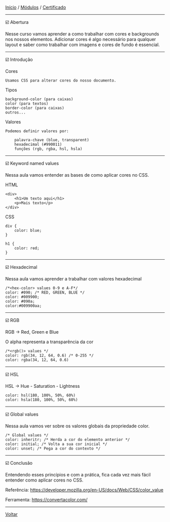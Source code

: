 [Início](https://github.com/Thalyalm/rocketseat-trilha-fundamentar) /
[Módulos](https://github.com/Thalyalm/rocketseat-trilha-fundamentar/tree/main/modulos/readme.md) /
[Certificado](https://github.com/Thalyalm/rocketseat-trilha-fundamentar/tree/main/certificado)

---

:ballot_box_with_check: Abertura

Nesse curso vamos aprender a como trabalhar com cores e backgrounds nos nossos elementos. Adicionar cores é algo necessário para qualquer layout e saber como trabalhar com imagens e cores de fundo é essencial.

---

:ballot_box_with_check: Introdução

Cores
    
    Usamos CSS para alterar cores do nosso documento.

Tipos

    background-color (para caixas)
    color (para textos)
    border-color (para caixas)
    outros...

Valores
    
    Podemos definir valores por:

        palavra-chave (blue, transparent)
        hexadecimal (#990011)
        funções (rgb, rgba, hsl, hsla)

---

:ballot_box_with_check: Keyword named values

Nessa aula vamos entender as bases de como aplicar cores no CSS.

HTML

    <div>
        <h1>Um texto aqui</h1>
        <p>Mais texto</p>
    </div>

CSS

    div {
        color: blue;
    }

    h1 {
        color: red;
    }

---

:ballot_box_with_check: Hexadecimal

Nessa aula vamos aprender a trabalhar com valores hexadecimal

    /*<hex-color> values 0-9 e A-F*/
    color: #090; /* RED, GREEN, BLUE */
    color: #009900;
    color: #090a;
    color:#009900aa;

---

:ballot_box_with_check: RGB

RGB → Red, Green e Blue

O alpha representa a transparência da cor

    /*<rgb()> values */
    color: rgb(34, 12, 64, 0.6) /* 0-255 */
    color: rgba(34, 12, 64, 0.6)

---

:ballot_box_with_check: HSL

HSL → Hue - Saturation - Lightness

    color: hsl(180, 100%, 50%, 60%)
    color: hsla(180, 100%, 50%, 60%)

---

:ballot_box_with_check: Global values

Nessa aula vamos ver sobre os valores globais da propriedade color.

    /* Global values */
    color: inheritr; /* Herda a cor do elemento anterior */
    color: initial; /* Volta a sua cor inicial */
    color: unset; /* Pega a cor do contexto */

---

:ballot_box_with_check: Conclusão

Entendendo esses princípios e com a prática, fica cada vez mais fácil entender como aplicar cores no CSS.

Referência: https://developer.mozilla.org/en-US/docs/Web/CSS/color_value

Ferramenta: https://convertacolor.com/

---

[Voltar](https://github.com/Thalyalm/rocketseat-trilha-fundamentar/tree/main/modulos/agora-sim-cores/readme.md)